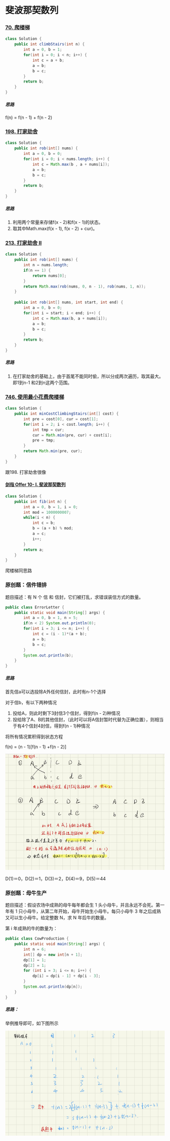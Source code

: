 # 斐波那契数列

### [70. 爬楼梯](https://leetcode-cn.com/problems/climbing-stairs/)

```java
class Solution {
    public int climbStairs(int n) {
        int a = 0, b = 1;
        for(int i = 0; i < n; i++) {
            int c = a + b;
            a = b;
            b = c;
        }
        return b;
    }
}
```

##### 思路	

f(n) = f(n - 1) + f(n - 2)

### [198. 打家劫舍](https://leetcode-cn.com/problems/house-robber/)

```java
class Solution {
    public int rob(int[] nums) {
        int a = 0, b = 0;
        for(int i = 0; i < nums.length; i++) {
            int c = Math.max(b , a + nums[i]);
            a = b; 
            b = c;
        }
        return b;
    }
}
```

##### 思路

1. 利用两个常量来存储f(x - 2)和f(x - 1)的状态。
2. 取其中Math.max(f(x - 1), f(x - 2) + cur)。

### [213. 打家劫舍 II](https://leetcode-cn.com/problems/house-robber-ii/)

```java
class Solution {
    public int rob(int[] nums) {
        int n = nums.length;
        if(n == 1) {
            return nums[0];
        }
        return Math.max(rob(nums, 0, n - 1), rob(nums, 1, n)); 
    }

    public int rob(int[] nums, int start, int end) {
        int a = 0, b = 0;
        for(int i = start; i < end; i++) {
            int c = Math.max(b, a + nums[i]);
            a = b;
            b = c;
        }
        return b;
    }
}
```

##### 思路

1. 在打家劫舍的基础上，由于首尾不能同时偷，所以分成两次遍历，取其最大。即1到n-1 和2到n这两个范围。

### [746. 使用最小花费爬楼梯](https://leetcode-cn.com/problems/min-cost-climbing-stairs/)

```java
class Solution {
    public int minCostClimbingStairs(int[] cost) {
        int pre = cost[0], cur = cost[1];
        for(int i = 2; i < cost.length; i++) {
            int tmp = cur;
            cur = Math.min(pre, cur) + cost[i];
            pre = tmp;
        }
        return Math.min(pre, cur);
    }
}
```

跟198. 打家劫舍很像

#### [剑指 Offer 10- I. 斐波那契数列](https://leetcode-cn.com/problems/fei-bo-na-qi-shu-lie-lcof/)

```java
class Solution {
    public int fib(int n) {
        int a = 0, b = 1, i = 0;
        int mod = 1000000007;
        while(i < n) {
            int c = b;
            b = (a + b) % mod;
            a = c;
            i++;
        }
        return a;
    }
}
```

爬楼梯同思路

### 原创题：信件错排

题目描述：有 N 个 信 和 信封，它们被打乱，求错误装信方式的数量。

```java
public class ErrorLetter {
    public static void main(String[] args) {
        int a = 0, b = 1, n = 5;
        if(n < 2) System.out.println(0);
        for(int i = 3; i <= n; i++) {
            int c = (i - 1)*(a + b);
            a = b;
            b = c;
        }
        System.out.println(b);
    }
}
```

##### 思路

首先信a可以选投除A外任何信封，此时有n-1个选择

对于信b，有以下两种情况

1. 投给A，则此时剩下3封信3个信封，得到f(n - 2)种情况
2. 投给除了A、B的其他信封，（此时可以将A信封暂时代替为正确位置），则相当于有4个信封4封信，得到f(n - 1)种情况

将所有情况累积得到状态方程

f(n) = (n - 1)[f(n - 1) +f(n - 2)]

![image-20211129175646604](斐波那契数列.assets/image-20211129175646604.png)

  D(1)＝0，D(2)＝1，D(3)＝2，D(4)＝9，D(5)＝44

### 原创题：母牛生产

题目描述：假设农场中成熟的母牛每年都会生 1 头小母牛，并且永远不会死。第一年有 1 只小母牛，从第二年开始，母牛开始生小母牛。每只小母牛 3 年之后成熟又可以生小母牛。给定整数 N，求 N 年后牛的数量。

第 i 年成熟的牛的数量为：

```java
public class CowProduction {
    public static void main(String[] args) {
        int n = 6;
        int[] dp = new int[n + 1];
        dp[1] = 1;
        dp[2] = 1;
        for (int i = 3; i <= n; i++) {
            dp[i] = dp[i - 1] + dp[i - 3];
        }
        System.out.println(dp[n]);
    }
}

```

##### 思路：

举例推导即可，如下图所示

![image-20211129192617450](斐波那契数列.assets/image-20211129192617450.png)

